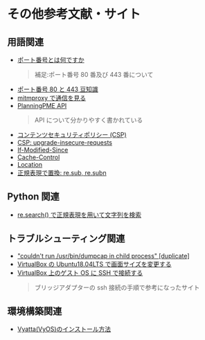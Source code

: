 # その他参考文献・サイト

## 用語関連

- [ポート番号とは何ですか](https://jp.globalsign.com/support/faq/345.html)
  > 補足:ポート番号 80 番及び 443 番について
- [ポート番号 80 と 443 豆知識](https://qiita.com/shizen-shin/items/511aa4b1ad0c0ee2a434)
- [mitmproxy で通信を見る](https://note.com/tanjoin/n/n6dd5f9322a6c)
- [PlanningPME API](https://www.planningpme.com/planningpme-api.htm)
  > API について分かりやすく書かれている
- [コンテンツセキュリティポリシー (CSP)](https://developer.mozilla.org/ja/docs/Web/HTTP/CSP)
- [CSP: upgrade-insecure-requests](https://developer.mozilla.org/ja/docs/Web/HTTP/Headers/Content-Security-Policy/upgrade-insecure-requests)
- [If-Modified-Since](https://developer.mozilla.org/ja/docs/Web/HTTP/Headers/If-Modified-Since)
- [Cache-Control](https://developer.mozilla.org/ja/docs/Web/HTTP/Headers/Cache-Control)
- [Location](https://developer.mozilla.org/ja/docs/Web/HTTP/Headers/Location)
- [正規表現で置換: re.sub, re.subn](https://note.nkmk.me/python-str-replace-translate-re-sub/)

## Python 関連

- [re.search() で正規表現を用いて文字列を検索](https://uxmilk.jp/8683)

## トラブルシューティング関連

- ["couldn't run /usr/bin/dumpcap in child process" [duplicate]](https://askubuntu.com/questions/748941/im-not-able-to-use-wireshark-couldnt-run-usr-bin-dumpcap-in-child-process)
- [VirtualBox の Ubuntu18.04LTS で画面サイズを変更する](https://mixcubenet.com/ubuntu/virtualbox%E3%81%AEubuntu18-04lts%E3%81%A7%E7%94%BB%E9%9D%A2%E3%82%B5%E3%82%A4%E3%82%BA%E3%82%92%E5%A4%89%E6%9B%B4/)
- [VirtualBox 上のゲスト OS に SSH で接続する](http://note.kurodigi.com/vbox-ssh/)
  > ブリッジアダプターの ssh 接続の手順で参考になったサイト

## 環境構築関連

- [Vyatta(VyOS)のインストール方法](https://changineer.info/network/vyatta/vyatta_os_install.html)
